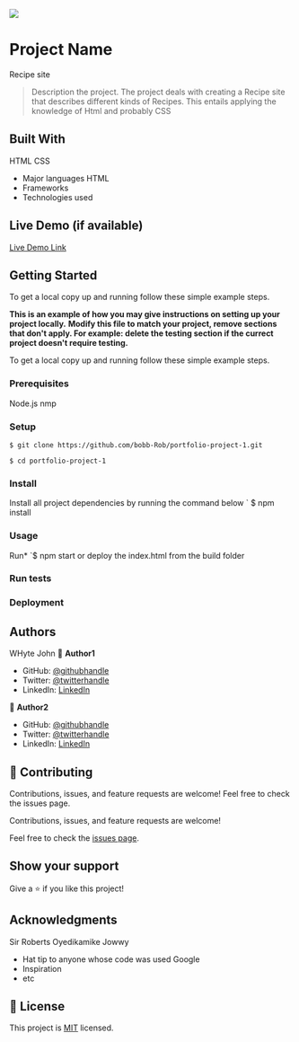![](https://img.shields.io/badge/Microverse-blueviolet)

# Project Name
Recipe site
> Description the project.
The project deals with creating a Recipe site that describes different kinds of Recipes. This entails applying the knowledge of Html and probably CSS

## Built With
HTML
CSS
- Major languages
HTML
- Frameworks
- Technologies used

## Live Demo (if available)

[Live Demo Link](https://livedemo.com)


## Getting Started
To get a local copy up and running follow these simple example steps.

**This is an example of how you may give instructions on setting up your project locally.**
**Modify this file to match your project, remove sections that don't apply. For example: delete the testing section if the currect project doesn't require testing.**


To get a local copy up and running follow these simple example steps.

### Prerequisites
Node.js
nmp

### Setup
`$ git clone https://github.com/bobb-Rob/portfolio-project-1.git`

  `$ cd portfolio-project-1`


### Install
Install all project dependencies by running the command below
 ` $ npm install

### Usage
Run*
`$ npm start or deploy the index.html from the build folder

### Run tests

### Deployment



## Authors
WHyte John
👤 **Author1**

- GitHub: [@githubhandle](https://github.com/githubhandle)
- Twitter: [@twitterhandle](https://twitter.com/twitterhandle)
- LinkedIn: [LinkedIn](https://linkedin.com/in/linkedinhandle)

👤 **Author2**

- GitHub: [@githubhandle](https://github.com/githubhandle)
- Twitter: [@twitterhandle](https://twitter.com/twitterhandle)
- LinkedIn: [LinkedIn](https://linkedin.com/in/linkedinhandle)

## 🤝 Contributing
Contributions, issues, and feature requests are welcome!
Feel free to check the issues page.

Contributions, issues, and feature requests are welcome!

Feel free to check the [issues page](../../issues/).

## Show your support
Give a ⭐️ if you like this project!

## Acknowledgments
Sir Roberts
Oyedikamike
Jowwy
- Hat tip to anyone whose code was used
Google
- Inspiration
- etc

## 📝 License

This project is [MIT](./MIT.md) licensed.
